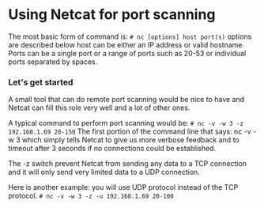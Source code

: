 # Using Netcat for port scanning
The most basic form of command is:
`# nc [options] host port(s)`
options are described below
host can be either an IP address or valid hostname
Ports can be a single port or a range of ports such as 20-53 or individual ports separated by spaces.

### Let's get started
A small tool that can do remote port scanning would be nice to have and Netcat can fill this role very well and a lot of other ones.

A typical command to perform port scanning would be:
`# nc -v -w 3 -z 192.168.1.69 20-150`
The first portion of the command line that says: nc -v -w 3 which simply tells Netcat to give us more verbose feedback and to timeout after 3 seconds if no connections could be established.

The -z switch prevent Netcat from sending any data to a TCP connection and it will only send very limited data to a UDP connection.

Here is another example: you will use UDP protocol instead of the TCP protocol.
`# nc -v -w 3 -z -u 192.168.1.69 20-100`

<!--stackedit_data:
eyJoaXN0b3J5IjpbOTQ2MDIyMzIzLDEzNzI5ODYyMDBdfQ==
-->